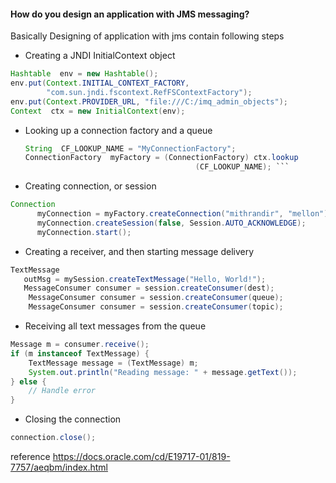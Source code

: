#### How do you design an application with JMS messaging?

Basically Designing of application with jms contain following steps


* Creating a JNDI InitialContext object
```java
Hashtable  env = new Hashtable();
env.put(Context.INITIAL_CONTEXT_FACTORY,
        "com.sun.jndi.fscontext.RefFSContextFactory");
env.put(Context.PROVIDER_URL, "file:///C:/imq_admin_objects");
Context  ctx = new InitialContext(env);
```

* Looking up a connection factory and a queue
	```java
	String  CF_LOOKUP_NAME = "MyConnectionFactory";
    ConnectionFactory  myFactory = (ConnectionFactory) ctx.lookup
                                          (CF_LOOKUP_NAME);	```

* Creating connection, or session
```java
Connection
      myConnection = myFactory.createConnection("mithrandir", "mellon");
      myConnection.createSession(false, Session.AUTO_ACKNOWLEDGE);
      myConnection.start();
```
* Creating a receiver, and then starting message delivery
```java
TextMessage
   outMsg = mySession.createTextMessage("Hello, World!");
   MessageConsumer consumer = session.createConsumer(dest);
	MessageConsumer consumer = session.createConsumer(queue);
	MessageConsumer consumer = session.createConsumer(topic);
```

* Receiving all text messages from the queue
```java
Message m = consumer.receive();
if (m instanceof TextMessage) {
    TextMessage message = (TextMessage) m;
    System.out.println("Reading message: " + message.getText());
} else {
    // Handle error
}
```

* Closing the connection
```java
connection.close();
```

reference
https://docs.oracle.com/cd/E19717-01/819-7757/aeqbm/index.html
